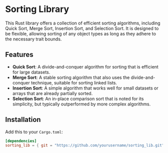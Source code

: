 # Sorting Library

This Rust library offers a collection of efficient sorting algorithms, including Quick Sort, Merge Sort, Insertion Sort, and Selection Sort. It is designed to be flexible, allowing sorting of any object types as long as they adhere to the necessary trait bounds.

## Features

- **Quick Sort**: A divide-and-conquer algorithm for sorting that is efficient for large datasets.
- **Merge Sort**: A stable sorting algorithm that also uses the divide-and-conquer technique, suitable for sorting linked lists.
- **Insertion Sort**: A simple algorithm that works well for small datasets or arrays that are already partially sorted.
- **Selection Sort**: An in-place comparison sort that is noted for its simplicity, but typically outperformed by more complex algorithms.

## Installation

Add this to your `Cargo.toml`:

```toml
[dependencies]
sorting_lib = { git = "https://github.com/yourusername/sorting_lib.git" }
